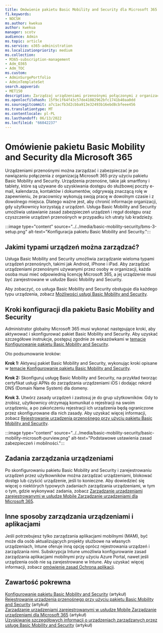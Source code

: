 ```yaml
---
title: Omówienie pakietu Basic Mobility and Security dla Microsoft 365
f1.keywords:
- NOCSH
ms.author: kwekua
author: kwekua
manager: scotv
audience: Admin
ms.topic: article
ms.service: o365-administration
ms.localizationpriority: medium
ms.collection:
- M365-subscription-management
- Adm_O365
- Adm_TOC
ms.custom:
- AdminSurgePortfolio
- AdminTemplateSet
search.appverid:
- MET150
description: Zarządzaj urządzeniami przenośnymi połączonymi z organizacją Microsoft 365 i zabezpieczaj je, konfigurując i korzystając z pakietu Basic Mobility and Security.
ms.openlocfilehash: 15f9c1f64f43c57de41082962bfc1741b40aa0dd
ms.sourcegitcommit: a7c1acfb3d2cbba913e32493b16ebd8cbfeee456
ms.translationtype: MT
ms.contentlocale: pl-PL
ms.lasthandoff: 06/13/2022
ms.locfileid: "66042237"
---
```

# <a name="overview-of-basic-mobility-and-security-for-microsoft-365"></a>Omówienie pakietu Basic Mobility and Security dla Microsoft 365

Urządzeniami przenośnymi można zarządzać i zabezpieczać je po nawiązaniu połączenia z organizacją Microsoft 365 przy użyciu pakietu Basic Mobility and Security. Urządzenia przenośne, takie jak smartfony i tablety, które są używane do uzyskiwania dostępu do służbowej poczty e-mail, kalendarza, kontaktów i dokumentów, odgrywają znaczącą rolę w zapewnieniu, że pracownicy wykonują swoją pracę w dowolnym czasie i z dowolnego miejsca. Dlatego ważne jest, aby chronić informacje organizacji, gdy użytkownicy korzystają z urządzeń. Usługa Basic Mobility and Security umożliwia ustawianie zasad zabezpieczeń urządzeń i reguł dostępu oraz czyszczenie urządzeń przenośnych w przypadku ich utraty lub kradzieży.

:::image type="content" source="../../media/basic-mobility-security/bms-3-setup.png" alt-text="Konfiguracja pakietu Basic Mobility and Security.":::

## <a name="what-types-of-devices-can-you-manage"></a>Jakimi typami urządzeń można zarządzać?

Usługa Basic Mobility and Security umożliwia zarządzanie wieloma typami urządzeń przenośnych, takimi jak Android, iPhone i iPad. Aby zarządzać urządzeniami przenośnymi używanymi przez osoby w organizacji, każda osoba musi mieć odpowiednią licencję Microsoft 365, a jej urządzenie musi być zarejestrowane w usłudze Basic Mobility and Security.

Aby zobaczyć, co usługa Basic Mobility and Security obsługuje dla każdego typu urządzenia, zobacz [Możliwości usługi Basic Mobility and Security](capabilities.md).

## <a name="setup-steps-for-basic-mobility-and-security"></a>Kroki konfiguracji dla pakietu Basic Mobility and Security

Administrator globalny Microsoft 365 musi wykonać następujące kroki, aby aktywować i skonfigurować pakiet Basic Mobility and Security. Aby uzyskać szczegółowe instrukcje, postępuj zgodnie ze wskazówkami w [temacie Konfigurowanie pakietu Basic Mobility and Security](set-up.md). 

Oto podsumowanie kroków:

**Krok 1:** Aktywuj pakiet Basic Mobility and Security, wykonując kroki opisane w [temacie Konfigurowanie pakietu Basic Mobility and Security](set-up.md).

**Krok 2:** Skonfiguruj usługę Basic Mobility and Security, na przykład tworząc certyfikat usługi APNs do zarządzania urządzeniami iOS i dodając rekord DNS (Domain Name System) dla domeny.

**Krok 3.** Utwórz zasady urządzeń i zastosuj je do grup użytkowników. Gdy to zrobisz, użytkownicy otrzymają komunikat o rejestracji na swoim urządzeniu, a po zakończeniu rejestracji ich urządzenia będą ograniczone przez skonfigurowane dla nich zasady. Aby uzyskać więcej informacji, zobacz [Rejestrowanie urządzenia przenośnego przy użyciu pakietu Basic Mobility and Security](enroll-your-mobile-device.md). 

:::image type="content" source="../../media/basic-mobility-security/basic-mobility-microsoft-purview.png" alt-text="Podstawowe ustawienia zasad zabezpieczeń i mobilności.":::

## <a name="device-management-tasks"></a>Zadania zarządzania urządzeniami

Po skonfigurowaniu pakietu Basic Mobility and Security i zarejestrowaniu urządzeń przez użytkowników można zarządzać urządzeniami, blokować dostęp lub czyścić urządzenie, jeśli to konieczne. Aby dowiedzieć się więcej o niektórych typowych zadaniach zarządzania urządzeniami, w tym o tym, gdzie wykonywać zadania, zobacz [Zarządzanie urządzeniami zarejestrowanymi w usłudze Mobile Zarządzanie urządzeniami dla Microsoft 365](manage-enrolled-devices.md).

## <a name="other-ways-to-manage-devices-and-apps"></a>Inne sposoby zarządzania urządzeniami i aplikacjami

Jeśli potrzebujesz tylko zarządzania aplikacjami mobilnymi (MAM), być może dla osób aktualizujących projekty służbowe na własnych urządzeniach, Intune oferuje inną opcję oprócz rejestrowania urządzeń i zarządzania nimi. Subskrypcja Intune umożliwia konfigurowanie zasad zarządzania aplikacjami mobilnymi przy użyciu Azure Portal, nawet jeśli urządzenia osób nie są zarejestrowane w Intune. Aby uzyskać więcej informacji, zobacz [omówienie zasad Ochrona aplikacji](/mem/intune/apps/app-protection-policy).

## <a name="related-content"></a>Zawartość pokrewna

[Konfigurowanie pakietu Basic Mobility and Security](set-up.md) (artykuł)\
[Rejestrowanie urządzenia przenośnego przy użyciu pakietu Basic Mobility and Security](enroll-your-mobile-device.md) (artykuł)\
[Zarządzanie urządzeniami zarejestrowanymi w usłudze Mobile Zarządzanie urządzeniami dla Microsoft 365](manage-enrolled-devices.md) (artykuł)\
[Uzyskiwanie szczegółowych informacji o urządzeniach zarządzanych przez usługę Basic Mobility and Security](get-details-about-managed-devices.md) (artykuł)
